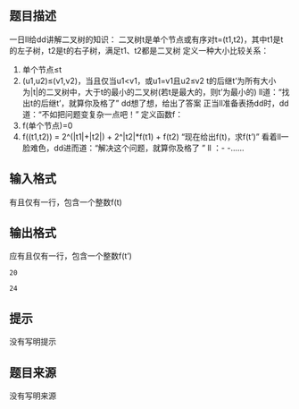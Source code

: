 


## 题目描述
一日ll给dd讲解二叉树的知识：
二叉树t是单个节点或有序对t=(t1,t2)，其中t1是t的左子树，t2是t的右子树，满足t1、t2都是二叉树
定义一种大小比较关系：
1. 单个节点≤t
2. (u1,u2)≤(v1,v2)，当且仅当u1<v1，或u1=v1且u2≤v2
t的后继t’为所有大小为|t|的二叉树中，大于t的最小的二叉树(若t是最大的，则t’为最小的)
ll道：“找出t的后继t’，就算你及格了”
dd想了想，给出了答案
正当ll准备表扬dd时，dd道：“不如把问题变复杂一点吧！”
定义函数f：
1. f(单个节点)=0
2. f((t1,t2)) = 2^(|t1|+|t2|) + 2^|t2|*f(t1) + f(t2)
“现在给出f(t)，求f(t’)”
看着ll一脸难色，dd进而道：“解决这个问题，就算你及格了 ”
ll ：- -......
 
## 输入格式
有且仅有一行，包含一个整数f(t)
## 输出格式
应有且仅有一行，包含一个整数f(t’)

```input1
20

```
```output1
24
```

## 提示
没有写明提示
## 题目来源
没有写明来源


